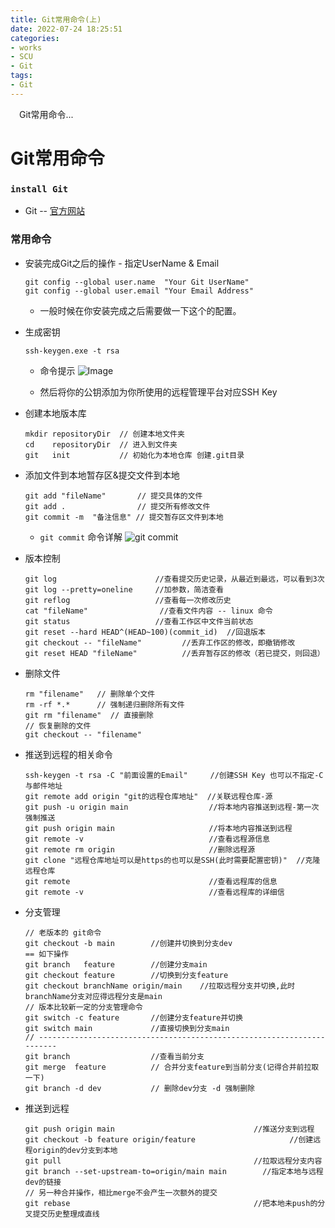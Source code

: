 ```yaml
---
title: Git常用命令(上)
date: 2022-07-24 18:25:51
categories:
- works
- SCU
- Git
tags:
- Git
---
```


<p>
&ensp;&ensp;Git常用命令...
</p>

<!-- more -->

# Git常用命令


### `install Git`

- Git -- [官方网站](https://git-scm.com/)


### 常用命令

- 安装完成Git之后的操作 - 指定UserName & Email

    ```git
    git config --global user.name  "Your Git UserName"
    git config --global user.email "Your Email Address"
    ```

    -  一般时候在你安装完成之后需要做一下这个的配置。

- 生成密钥

    ```git
    ssh-keygen.exe -t rsa
    ```

    - 命令提示 
        ![Image](https://raw.githubusercontent.com/Ranbun/images/main/blog/git/ssh-genkey.png)

    - 然后将你的公钥添加为你所使用的远程管理平台对应SSH Key

- 创建本地版本库

    ```git
    mkdir repositoryDir  // 创建本地文件夹
    cd    repositoryDir  // 进入到文件夹
    git   init           // 初始化为本地仓库 创建.git目录
    ```

- 添加文件到本地暂存区&提交文件到本地

    ```git
    git add "fileName"       // 提交具体的文件 
    git add .                // 提交所有修改文件
    git commit -m  "备注信息" // 提交暂存区文件到本地
    ```

    - `git commit` 命令详解
        ![git commit](https://raw.githubusercontent.com/Ranbun/images/main/blog/git/git-commit.png)


- 版本控制

    ```git
    git log                      //查看提交历史记录，从最近到最远，可以看到3次
    git log --pretty=oneline     //加参数，简洁查看
    git reflog                   //查看每一次修改历史
    cat "fileName"                //查看文件内容 -- linux 命令
    git status                   //查看工作区中文件当前状态
    git reset --hard HEAD^(HEAD~100)(commit_id)  //回退版本
    git checkout -- "fileName"         //丢弃工作区的修改，即撤销修改
    git reset HEAD "fileName"          //丢弃暂存区的修改（若已提交，则回退）
    ```

- 删除文件

    ```git
    rm "filename"   // 删除单个文件 
    rm -rf *.*      // 强制递归删除所有文件
    git rm "filename"  // 直接删除
    // 恢复删除的文件
    git checkout -- "filename"
    ```

- 推送到远程的相关命令

    ```git
    ssh-keygen -t rsa -C "前面设置的Email"     //创建SSH Key 也可以不指定-C与邮件地址
    git remote add origin "git的远程仓库地址"  //关联远程仓库-源
    git push -u origin main                  //将本地内容推送到远程-第一次强制推送
    git push origin main                     //将本地内容推送到远程
    git remote -v                            //查看远程源信息
    git remote rm origin                     //删除远程源
    git clone "远程仓库地址可以是https的也可以是SSH(此时需要配置密钥)"  //克隆远程仓库
    git remote                               //查看远程库的信息
    git remote -v                            //查看远程库的详细信
    ```

- 分支管理

    ```git
    // 老版本的 git命令 
    git checkout -b main        //创建并切换到分支dev
    == 如下操作
    git branch   feature        //创建分支main
    git checkout feature        //切换到分支feature
    git checkout branchName origin/main    //拉取远程分支并切换,此时branchName分支对应得远程分支是main
    // 版本比较新一定的分支管理命令 
    git switch -c feature       //创建分支feature并切换
    git switch main             //直接切换到分支main
    // -----------------------------------------------------------------------
    git branch                  //查看当前分支
    git merge  feature          // 合并分支feature到当前分支(记得合并前拉取一下)
    git branch -d dev           // 删除dev分支 -d 强制删除
    ```

- 推送到远程

    ```git
    git push origin main                               //推送分支到远程
    git checkout -b feature origin/feature                     //创建远程origin的dev分支到本地
    git pull                                           //拉取远程分支内容
    git branch --set-upstream-to=origin/main main        //指定本地与远程dev的链接
    // 另一种合并操作，相比merge不会产生一次额外的提交
    git rebase                                         //把本地未push的分叉提交历史整理成直线
    ```



